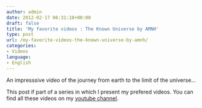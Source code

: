 ```yaml
---
author: admin
date: 2012-02-17 06:31:18+00:00
draft: false
title: 'My favorite videos : The Known Universe by AMNH'
type: post
url: /my-favorite-videos-the-known-universe-by-amnh/
categories:
- Videos
language:
- English
---
```


An impresssive video of the journey from earth to the limit of the universe...


This post if part of a series in which I present my prefered videos. You can find all these videos on my [youtube channel](http://www.youtube.com/playlist?list=PL737110BA826649D6&feature=plcp).
